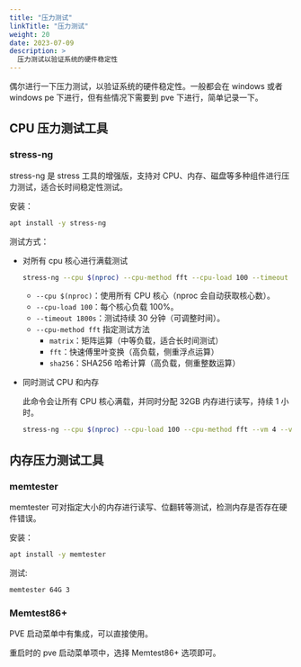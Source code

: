```yaml
---
title: "压力测试"
linkTitle: "压力测试"
weight: 20
date: 2023-07-09
description: >
  压力测试以验证系统的硬件稳定性
---
```


偶尔进行一下压力测试，以验证系统的硬件稳定性。一般都会在 windows 或者 windows pe 下进行，但有些情况下需要到 pve 下进行，简单记录一下。

## CPU 压力测试工具

### stress-ng

stress-ng 是 stress 工具的增强版，支持对 CPU、内存、磁盘等多种组件进行压力测试，适合长时间稳定性测试。

安装：

```bash
apt install -y stress-ng
```

测试方式：

- 对所有 cpu 核心进行满载测试

   ```bash
   stress-ng --cpu $(nproc) --cpu-method fft --cpu-load 100 --timeout 1800s
   ```

   - `--cpu $(nproc)`：使用所有 CPU 核心（nproc 会自动获取核心数）。
   - `--cpu-load 100`：每个核心负载 100%。
   - `--timeout 1800s`：测试持续 30 分钟（可调整时间）。
   - `--cpu-method fft` 指定测试方法
      - `matrix`：矩阵运算（中等负载，适合长时间测试）
      - `fft`：快速傅里叶变换（高负载，侧重浮点运算）
      - `sha256`：SHA256 哈希计算（高负载，侧重整数运算）

- 同时测试 CPU 和内存

    此命令会让所有 CPU 核心满载，并同时分配 32GB 内存进行读写，持续 1 小时。

    ```bash
    stress-ng --cpu $(nproc) --cpu-load 100 --cpu-method fft --vm 4 --vm-bytes 8G --timeout 3600s
    ```

## 内存压力测试工具

### memtester

memtester 可对指定大小的内存进行读写、位翻转等测试，检测内存是否存在硬件错误。

安装：

```bash
apt install -y memtester
```

测试:

```bash
memtester 64G 3
```

### Memtest86+

PVE 启动菜单中有集成，可以直接使用。

重启时的 pve 启动菜单项中，选择 Memtest86+ 选项即可。